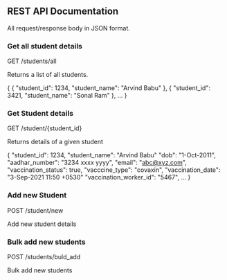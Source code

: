 ## REST API Documentation

All request/response body in JSON format.

### Get all student details
GET
/students/all

Returns a list of all students.

{
    {
        "student_id": 1234,
        "student_name": "Arvind Babu"
    },
    {
        "student_id": 3421,
        "student_name": "Sonal Ram"
    },
    ...
}

### Get Student details
GET
/student/{student_id}

Returns details of a given student

{
    "student_id": 1234,
    "student_name": "Arvind Babu"
    "dob": "1-Oct-2011",
    "aadhar_number": "3234 xxxx yyyy",
    "email": "abc@xyz.com",
    "vaccination_status": true,
    "vacccine_type": "covaxin",
    "vaccination_date": "3-Sep-2021 11:50 +0530"
    "vaccination_worker_id": "5467",
    ...
}

### Add new Student
POST
/student/new

Add new student details

###  Bulk add new students
POST
/students/buld_add

Bulk add new students
